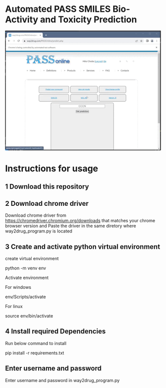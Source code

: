 # Automated PASS SMILES Bio-Activity and Toxicity Prediction

![](https://github.com/Hillul-Sutia/pass_automated/blob/main/PASS_selenium_frame.gif)

# Instructions for usage

## 1 Download this repository
## 2 Download chrome driver 
Download chrome driver from https://chromedriver.chromium.org/downloads that matches your chrome browser version and Paste the driver in the same diretory where way2drug_program.py is located

## 3 Create and activate python virtual environment
create virtual environment 

python -m venv env

Activate environment

For windows

env/Scripts/activate

For linux

source env/bin/activate

## 4 Install required Dependencies
Run below command to install

pip install -r requirements.txt

## Enter username and password
Enter username and password in way2drug_program.py


